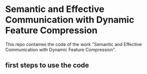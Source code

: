 # Semantic and Effective Communication with Dynamic Feature Compression

This repo containes the code of the work "Semantic and Effective Communication with Dynamic Feature Compression".

## first steps to use the code
